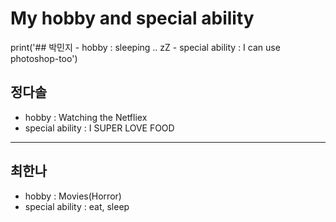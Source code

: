 # My hobby and special ability
print('## 박민지
	- hobby : sleeping .. zZ 
	- special ability : I can use photoshop-too')

## 정다솔
- hobby : Watching the Netfliex
- special ability : I SUPER LOVE FOOD
* * *

## 최한나
- hobby : Movies(Horror)
- special ability : eat, sleep

